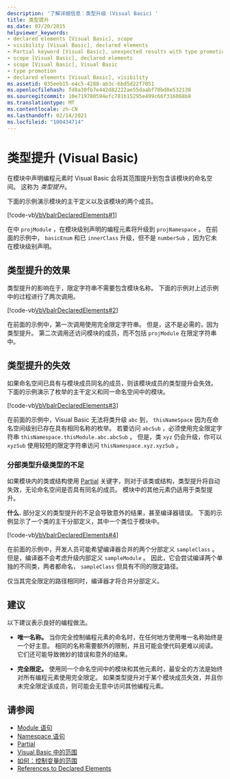 ```yaml
---
description: '了解详细信息：类型升级 (Visual Basic) '
title: 类型提升
ms.date: 07/20/2015
helpviewer_keywords:
- declared elements [Visual Basic], scope
- visibility [Visual Basic], declared elements
- Partial keyword [Visual Basic], unexpected results with type promotion
- scope [Visual Basic], declared elements
- scope [Visual Basic], Visual Basic
- type promotion
- declared elements [Visual Basic], visibility
ms.assetid: 035eeb15-e4c5-4288-ab3c-6bd5d22f7051
ms.openlocfilehash: fd8a30fb7e442d82222ae55daabf70bd8e532138
ms.sourcegitcommit: 10e719780594efc781b15295e499c66f316068b8
ms.translationtype: MT
ms.contentlocale: zh-CN
ms.lasthandoff: 02/14/2021
ms.locfileid: "100434714"
---
```

# <a name="type-promotion-visual-basic"></a>类型提升 (Visual Basic)

在模块中声明编程元素时 Visual Basic 会将其范围提升到包含该模块的命名空间。 这称为 *类型提升*。  
  
 下面的示例演示模块的主干定义以及该模块的两个成员。  
  
 [!code-vb[VbVbalrDeclaredElements#1](~/samples/snippets/visualbasic/VS_Snippets_VBCSharp/VbVbalrDeclaredElements/VB/Class1.vb#1)]  
  
 在中 `projModule` ，在模块级别声明的编程元素将升级到 `projNamespace` 。 在前面的示例中， `basicEnum` 和已 `innerClass` 升级，但不是 `numberSub` ，因为它未在模块级别声明。  
  
## <a name="effect-of-type-promotion"></a>类型提升的效果  

 类型提升的影响在于，限定字符串不需要包含模块名称。 下面的示例对上述示例中的过程进行了两次调用。  
  
 [!code-vb[VbVbalrDeclaredElements#2](~/samples/snippets/visualbasic/VS_Snippets_VBCSharp/VbVbalrDeclaredElements/VB/Class1.vb#2)]  
  
 在前面的示例中，第一次调用使用完全限定字符串。 但是，这不是必需的，因为类型提升。 第二次调用还访问模块的成员，而不包括 `projModule` 在限定字符串中。  
  
## <a name="defeat-of-type-promotion"></a>类型提升的失效  

 如果命名空间已具有与模块成员同名的成员，则该模块成员的类型提升会失效。 下面的示例演示了枚举的主干定义和同一命名空间中的模块。  
  
 [!code-vb[VbVbalrDeclaredElements#3](~/samples/snippets/visualbasic/VS_Snippets_VBCSharp/VbVbalrDeclaredElements/VB/Class1.vb#3)]  
  
 在前面的示例中，Visual Basic 无法将类升级 `abc` 到， `thisNameSpace` 因为在命名空间级别已存在具有相同名称的枚举。 若要访问 `abcSub` ，必须使用完全限定字符串 `thisNamespace.thisModule.abc.abcSub` 。 但是，类 `xyz` 仍会升级，你可以 `xyzSub` 使用较短的限定字符串访问 `thisNamespace.xyz.xyzSub` 。  
  
### <a name="defeat-of-type-promotion-for-partial-types"></a>分部类型升级类型的不足  

 如果模块内的类或结构使用 [Partial](../../../language-reference/modifiers/partial.md) 关键字，则对于该类或结构，类型提升将自动失效，无论命名空间是否具有同名的成员。 模块中的其他元素仍适用于类型提升。  
  
 **什么.** 部分定义的类型提升的不足会导致意外的结果，甚至编译器错误。 下面的示例显示了一个类的主干分部定义，其中一个类位于模块中。  
  
 [!code-vb[VbVbalrDeclaredElements#4](~/samples/snippets/visualbasic/VS_Snippets_VBCSharp/VbVbalrDeclaredElements/VB/Class1.vb#4)]  
  
 在前面的示例中，开发人员可能希望编译器合并的两个分部定义 `sampleClass` 。 但是，编译器不会考虑升级内部定义 `sampleModule` 。 因此，它会尝试编译两个单独的不同类，两者都命名， `sampleClass` 但具有不同的限定路径。  
  
 仅当其完全限定的路径相同时，编译器才将合并分部定义。  
  
## <a name="recommendations"></a>建议  

 以下建议表示良好的编程做法。  
  
- **唯一名称。** 当你完全控制编程元素的命名时，在任何地方使用唯一名称始终是一个好主意。 相同的名称需要额外的限制，并且可能会使代码更难以阅读。 它们还可能导致微妙的错误和意外的结果。  
  
- **完全限定。** 使用同一个命名空间中的模块和其他元素时，最安全的方法是始终对所有编程元素使用完全限定。 如果类型提升对于某个模块成员失效，并且你未完全限定该成员，则可能会无意中访问其他编程元素。  
  
## <a name="see-also"></a>请参阅

- [Module 语句](../../../language-reference/statements/module-statement.md)
- [Namespace 语句](../../../language-reference/statements/namespace-statement.md)
- [Partial](../../../language-reference/modifiers/partial.md)
- [Visual Basic 中的范围](scope.md)
- [如何：控制变量的范围](how-to-control-the-scope-of-a-variable.md)
- [References to Declared Elements](references-to-declared-elements.md)
